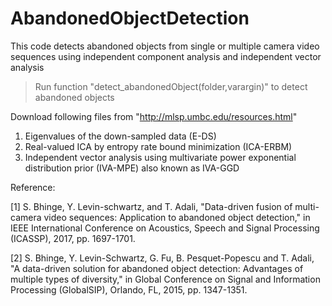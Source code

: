 # AbandonedObjectDetection

This code detects abandoned objects from single or multiple camera video sequences using
independent component analysis and independent vector analysis

> Run function "detect_abandonedObject(folder,varargin)" to detect abandoned objects

Download following files from "http://mlsp.umbc.edu/resources.html"
1. Eigenvalues of the down-sampled data (E-DS)
2. Real-valued ICA by entropy rate bound minimization (ICA-ERBM)
3. Independent vector analysis using multivariate power exponential distribution prior (IVA-MPE) also known as IVA-GGD

Reference:

[1] S. Bhinge, Y. Levin-schwartz, and T. Adali, "Data-driven fusion of multi-camera video sequences:
Application to abandoned object detection," in IEEE International Conference on Acoustics, Speech 
and Signal Processing (ICASSP), 2017, pp. 1697-1701.

[2] S. Bhinge, Y. Levin-Schwartz, G. Fu, B. Pesquet-Popescu and T. Adali, "A data-driven solution for
abandoned object detection: Advantages of multiple types of diversity," in Global Conference on Signal
and Information Processing (GlobalSIP), Orlando, FL, 2015, pp. 1347-1351.

